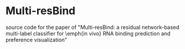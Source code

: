 # Multi-resBind
source code for the paper of "Multi-resBind: a residual network-based multi-label classifier for \emph{in vivo} RNA binding prediction and preference visualization"
